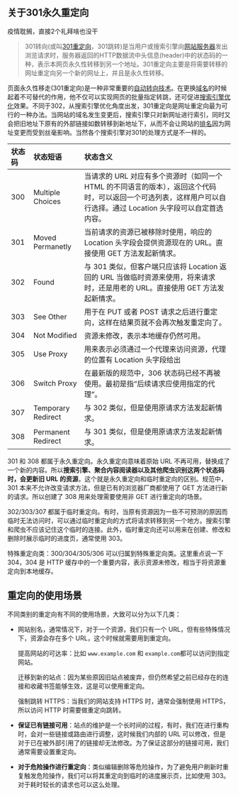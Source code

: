 ## 关于301永久重定向

疫情耽搁，直接2个礼拜啥也没干



> 301转向(或叫[301重定向](https://baike.baidu.com/item/301重定向/1135400)，301跳转)是当用户或搜索引擎向[网站服务器](https://baike.baidu.com/item/网站服务器/8156379)发出浏览请求时，服务器返回的HTTP数据流中头信息(header)中的状态码的一种，表示本网页永久性转移到另一个地址。301重定向主要是将需要转移的网址重定向另一个新的网址上，并且是永久性转移。

页面永久性移走(301重定向)是一种非常重要的[自动转向技术](https://baike.baidu.com/item/自动转向技术)。在更换[域名](https://baike.baidu.com/item/域名)的时候起着不可替代的作用，他不仅可以实现网页的批量指定转跳，还可促进[搜索引擎优化](https://baike.baidu.com/item/搜索引擎优化)效果。不同于302，从搜索引擎优化角度出发，301重定向是网址重定向最为可行的一种办法。当网站的域名发生变更后，搜索引擎只对新网址进行索引，同时又会把旧地址下原有的外部链接如数转移到新地址下，从而不会让网站的[排名](https://baike.baidu.com/item/排名)因为网址变更而受到丝毫影响。当然各个搜索引擎对301的处理方式是不一样的。

| 状态码 | 状态短语           | 状态含义                                                     |
| :----- | :----------------- | :----------------------------------------------------------- |
| 300    | Multiple Choices   | 当请求的 URL 对应有多个资源时（如同一个 HTML 的不同语言的版本），返回这个代码时，可以返回一个可选列表，这样用户可以自行选择。通过 Location 头字段可以自定首选内容。 |
| 301    | Moved Permanetly   | 当前请求的资源已被移除时使用，响应的 Location 头字段会提供资源现在的 URL。直接使用 GET 方法发起新情求。 |
| 302    | Found              | 与 301 类似，但客户端只应该将 Location 返回的 URL 当做临时资源来使用，将来请求时，还是用老的 URL。直接使用 GET 方法发起新情求。 |
| 303    | See Other          | 用于在 PUT 或者 POST 请求之后进行重定向，这样在结果页就不会再次触发重定向了。 |
| 304    | Not Modified       | 资源未修改，表示本地缓存仍然可用。                           |
| 305    | Use Proxy          | 用来表示必须通过一个代理来访问资源，代理的位置有 Location 头字段给出 |
| 306    | Switch Proxy       | 在最新版的规范中，306 状态码已经不再被使用。最初是指“后续请求应使用指定的代理”。 |
| 307    | Temporary Redirect | 与 302 类似，但是使用原请求方法发起新情求。                  |
| 308    | Permanent Redirect | 与 301 类似，但是使用原请求方法发起新情求。                  |

301 和 308 都属于永久重定向。永久重定向意味着原始 URL 不再可用，替换成了一个新的内容。所以**搜索引擎、聚合内容阅读器以及其他爬虫识别这两个状态码时，会更新旧 URL 的资源**，这个就是永久重定向和临时重定向的区别。规范中，301 本来不允许改变请求方法，但是已有的浏览器厂商都使用了 GET 方法进行新的请求。所以创建了 308 用来处理需要使用非 GET 进行重定向的场景。

302/303/307 都属于临时重定向。有时，当原有资源因为一些不可预测的原因而临时无法访问时，可以通过临时重定向的方式将请求转移到另一个地方。搜索引擎和爬虫不应该记住这个临时的连接。此外，临时重定向还可以用来在创建、修改和删除时展示临时的进度页，通常使用 303。

特殊重定向类：300/304/305/306 可以归属到特殊重定向类。这里重点说一下 304，304 是 HTTP 缓存中的一个重要内容，表示资源未修改，相当于将资源重定向到本地缓存。

## **重定向的使用场景**

不同类别的重定向有不同的使用场景，大致可以分为以下几类：

- 网站别名，通常情况下，对于一个资源，我们只有一个 URL，但有些特殊情况下，资源会存在多个 URL，这个时候就需要用到重定向。

  提高网站的可达率：比如 `www.example.com` 和 `example.com`都可以访问到指定网站。

  迁移到新的站点：因为某些原因旧站点被废弃，但仍然希望之前已经存在的连接和收藏书签能够生效，这是可以使用重定向。

  强制跳转 HTTPS：当我们的网站支持 HTTPS 时，通常会强制使用 HTTPS，所以访问 HTTP 时需要做重定向跳转。

- **保证已有链接可用**：站点的维护是一个长时间的过程，有时，我们在进行重构时，会对一些链接或路由进行调整，这时候我们内部的 URL 可以修改，但是对于已在被外部引用了的链接却无法修改。为了保证这部分的链接可用，我们通常需要设置重定向。

- **对于危险操作进行重定向**：类似编辑删除等危险操作，为了避免用户刷新时重复触发危险操作，我们可以将其重定向到临时的进度展示页，比如使用 303。对于耗时较长的请求也可以这么处理。
